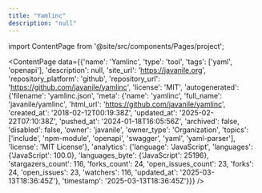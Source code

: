 ```yaml
---
title: "Yamlinc"
description: "null"
---
```

import ContentPage from '@site/src/components/Pages/project';

<ContentPage
    data={{'name': 'Yamlinc', 'type': 'tool', 'tags': ['yaml', 'openapi'], 'description': null, 'site_url': 'https://javanile.org', 'repository_platform': 'github', 'repository_url': 'https://github.com/javanile/yamlinc', 'license': 'MIT', 'autogenerated': {'filename': 'yamlinc.json', 'meta': {'name': 'yamlinc', 'full_name': 'javanile/yamlinc', 'html_url': 'https://github.com/javanile/yamlinc', 'created_at': '2018-02-12T00:19:38Z', 'updated_at': '2025-02-22T07:10:38Z', 'pushed_at': '2024-01-18T16:05:56Z', 'archived': false, 'disabled': false, 'owner': 'javanile', 'owner_type': 'Organization', 'topics': ['include', 'npm-module', 'openapi', 'swagger', 'yaml', 'yaml-parser'], 'license': 'MIT License'}, 'analytics': {'language': 'JavaScript', 'languages': {'JavaScript': 100.0}, 'languages_byte': {'JavaScript': 25196}, 'stargazers_count': 116, 'forks_count': 24, 'open_issues_count': 23, 'forks': 24, 'open_issues': 23, 'watchers': 116, 'updated_at': '2025-03-13T18:36:45Z'}, 'timestamp': '2025-03-13T18:36:45Z'}}}
/>
